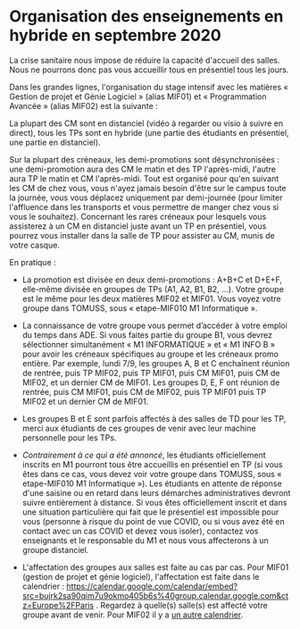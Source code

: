 # Organisation des enseignements en hybride en septembre 2020

La crise sanitaire nous impose de réduire la capacité d'accueil des salles. Nous ne pourrons donc pas vous accueillir tous en présentiel tous les jours.

Dans les grandes lignes, l'organisation du stage intensif avec les matières « Gestion de projet et Génie Logiciel » (alias MIF01) et « Programmation Avancée » (alias MIF02) est la suivante :

La plupart des CM sont en distanciel (vidéo à regarder ou visio à suivre en direct), tous les TPs sont en hybride (une partie des étudiants en présentiel, une partie en distanciel).
<!-- Les étudiants en présentiel ou distanciel ne sont pas les mêmes tous les jours pour que chacun voie les enseignants régulièrement (sauf cas particulier qui nécessiterait du distanciel à 100 %). -->

Sur la plupart des créneaux, les demi-promotions sont désynchronisées : une demi-promotion aura des CM le matin et des TP l'après-midi, l'autre aura TP le matin et CM l'après-midi. Tout est organisé pour qu'en suivant les CM de chez vous, vous n'ayez jamais besoin d'être sur le campus toute la journée, vous vous déplacez uniquement par demi-journée (pour limiter l'affluence dans les transports et vous permettre de manger chez vous si vous le souhaitez). Concernant les rares créneaux pour lesquels vous assisterez à un CM en distanciel juste avant un TP en présentiel, vous pourrez vous installer dans la salle de TP pour assister au CM, munis de votre casque.

En pratique :

* La promotion est divisée en deux demi-promotions : A+B+C et D+E+F, elle-même divisée en groupes de TPs (A1, A2, B1, B2, ...). Votre groupe est le même pour les deux matières MIF02 et MIF01. Vous voyez votre groupe dans TOMUSS, sous « etape-MIF010 M1 Informatique ».

* La connaissance de votre groupe vous permet d’accéder à votre emploi du temps dans ADE. Si vous faites partie du groupe B1, vous devrez sélectionner simultanément « M1 INFORMATIQUE » et « M1 INFO B »  pour avoir les créneaux spécifiques au groupe et les créneaux promo entière. Par exemple, lundi 7/9, les groupes A, B et C enchaînent réunion de rentrée, puis TP MIF02, puis TP MIF01, puis CM MIF01, puis CM de MIF02, et un dernier CM de MIF01. Les groupes D, E, F ont réunion de rentrée, puis CM MIF01, puis CM de MIF02, puis TP MIF01 puis TP MIF02 et un dernier CM de MIF01.

* Les groupes B et E sont parfois affectés à des salles de TD pour les TP, merci aux étudiants de ces groupes de venir avec leur machine personnelle pour les TPs.

* *Contrairement à ce qui a été annoncé*, les étudiants officiellement inscrits en M1 pourront tous être accueillis en présentiel en TP (si vous êtes dans ce cas, vous devez voir votre groupe dans TOMUSS, sous « etape-MIF010 M1 Informatique »). Les étudiants en attente de réponse d'une saisine ou en retard dans leurs démarches administratives devront suivre entièrement à distance. Si vous êtes officiellement inscrit et dans une situation particulière qui fait que le présentiel est impossible pour vous (personne à risque du point de vue COVID, ou si vous avez été en contact avec un cas COVID et devez vous isoler), contactez vos enseignants et le responsable du M1 et nous vous affecterons à un groupe distanciel.

<!-- 
* Le chiffre 1 ou 2 du numéro de groupe vous permet de savoir quand vous serez en présentiel et quand vous serez en distanciel pour les créneaux hybrides, c'est à dire les TP et les TDs. Les groupes terminant par 1 sont en présentiel les jours pairs et en distanciel les jours impairs. A l’inverse, les groupes terminant par 2 sont en présentiel les jours impairs et en distanciel les jours pairs. Pour chaque jour, une case TOMUSS « Présentiel_ » vous dit si vous devez être en présentiel ou distanciel le jour en question. Par exemple, un étudiant du groupe A2 aura « Distanciel » dans sa case « Présentiel_lundi_7/9 » mais il sera en présentiel le lendemain. Le vendredi 18 septembre l’ensemble de la promo devrait être présente à l'Université pour le TP noté de M1if02. Si nous ne trouvons pas de moyen pour tous vous placer et tous vous surveiller, l’évaluation de ce TP risque de se faire de manière différente.
-->

* L'affectation des groupes aux salles est faite au cas par cas. Pour MIF01 (gestion de projet et génie logiciel), l'affectation est faite dans le calendrier : https://calendar.google.com/calendar/embed?src=bujrk2sa90qim7u9okmo405b6s%40group.calendar.google.com&ctz=Europe%2FParis . Regardez à quelle(s) salle(s) est affecté votre groupe avant de venir. Pour MIF02 il y a [un autre calendrier](https://calendar.google.com/calendar/embed?src=uktedd8m69t04pnrok6ctvodqo@group.calendar.google.com&ctz=Europe/Paris).
